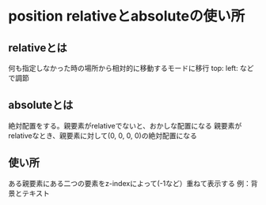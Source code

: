 # position relativeとabsoluteの使い所

## relativeとは
何も指定しなかった時の場所から相対的に移動するモードに移行
top: left: などで調節

## absoluteとは
絶対配置をする。親要素がrelativeでないと、おかしな配置になる
親要素がrelativeなとき、親要素に対して(0, 0, 0, 0)の絶対配置になる

## 使い所
ある親要素にある二つの要素をz-indexによって(-1など）重ねて表示する
例：背景とテキスト